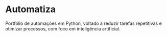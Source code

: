 # Automatiza
Portfólio de automações em Python, voltado a reduzir tarefas repetitivas e otimizar processos, com foco em inteligência artificial.
